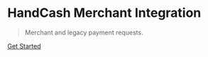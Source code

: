 
# HandCash Merchant Integration

> Merchant and legacy payment requests.

[Get Started](README.md)
